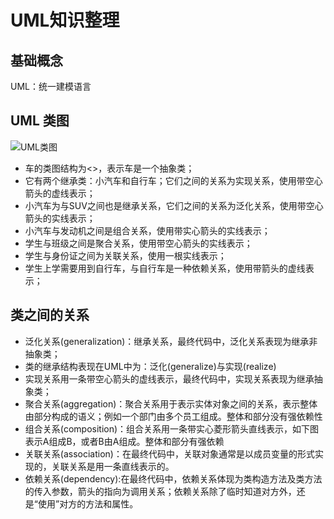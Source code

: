  # UML知识整理
 ## 基础概念
 UML：统一建模语言
 ## UML 类图
 ![UML类图](https://design-patterns.readthedocs.io/zh_CN/latest/_images/uml_class_struct.jpg)
- 车的类图结构为<<abstract>>，表示车是一个抽象类；
- 它有两个继承类：小汽车和自行车；它们之间的关系为实现关系，使用带空心箭头的虚线表示；
- 小汽车为与SUV之间也是继承关系，它们之间的关系为泛化关系，使用带空心箭头的实线表示；
- 小汽车与发动机之间是组合关系，使用带实心箭头的实线表示；
- 学生与班级之间是聚合关系，使用带空心箭头的实线表示；
- 学生与身份证之间为关联关系，使用一根实线表示；
- 学生上学需要用到自行车，与自行车是一种依赖关系，使用带箭头的虚线表示；
## 类之间的关系
 - 泛化关系(generalization)：继承关系，最终代码中，泛化关系表现为继承非抽象类；
 - 类的继承结构表现在UML中为：泛化(generalize)与实现(realize)
 - 实现关系用一条带空心箭头的虚线表示，最终代码中，实现关系表现为继承抽象类；
 - 聚合关系(aggregation)：聚合关系用于表示实体对象之间的关系，表示整体由部分构成的语义；例如一个部门由多个员工组成。整体和部分没有强依赖性
 - 组合关系(composition)：组合关系用一条带实心菱形箭头直线表示，如下图表示A组成B，或者B由A组成。整体和部分有强依赖
 - 关联关系(association)：在最终代码中，关联对象通常是以成员变量的形式实现的，关联关系是用一条直线表示的。
 - 依赖关系(dependency):在最终代码中，依赖关系体现为类构造方法及类方法的传入参数，箭头的指向为调用关系；依赖关系除了临时知道对方外，还是“使用”对方的方法和属性。

 
 
 
